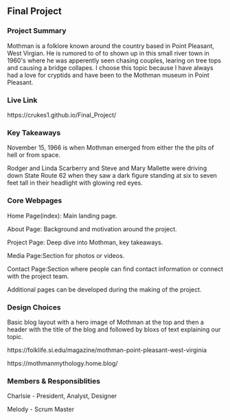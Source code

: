 ## Final Project

### Project Summary

<p>Mothman is a folklore known around the country based in Point Pleasant, West Virgian. He is rumored to of to shown up in this small river town in 1960's where he was apperently seen chasing couples, learing on tree tops and causing a bridge collapes. I choose this topic because I have always had a love for cryptids and have been to the Mothman museum in Point Pleasant.</p>

### Live Link

<p>https://crukes1.github.io/Final_Project/</p>

### Key Takeaways

<p>November 15, 1966 is when Mothman emerged from either the the pits of hell or from space.</p>
<p> Rodger and Linda Scarberry and Steve and Mary Mallette were driving down State Route 62 when they saw a dark figure standing at six to seven feet tall in their headlight with glowing red eyes.</p>

### Core Webpages
<p>Home Page(index): Main landing page.</p>
<p>About Page: Background and motivation around the project.</p>
<p>Project Page: Deep dive into Mothman, key takeaways.</p>
<p>Media Page:Section for photos or videos. </p>
<p>Contact Page:Section where people can find contact information or connect with the project team.</p>
<p>Additional pages can be developed during the making of the project.</p>

### Design Choices

<p>
Basic blog layout with a hero image of Mothman at the top and then a header with the title of the blog and followed by bloxs of text explaining our topic. 
</p>
<p>
https://folklife.si.edu/magazine/mothman-point-pleasant-west-virginia
</p>
<p>
https://mothmanmythology.home.blog/
</p>

### Members & Responsiblities

<p>Charlsie - President, Analyst, Designer</p>
<p>Melody - Scrum Master </p>
